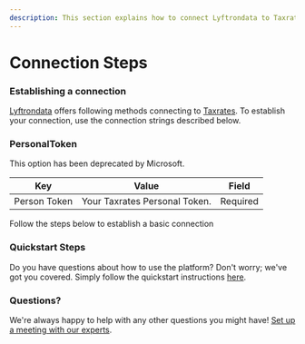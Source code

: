 ```yaml
---
description: This section explains how to connect Lyftrondata to Taxrates.
---
```


# Connection Steps

### Establishing a connection

[Lyftrondata](https://www.lyftrondata.com) offers following methods connecting to [Taxrates](https://www.lyftrondata.com/integration/commerce-analytics/tax-rates/). To establish your connection, use the connection strings described below.

### PersonalToken

This option has been deprecated by Microsoft.

| Key          | Value                         | Field    |
| ------------ | ----------------------------- | -------- |
| Person Token | Your Taxrates Personal Token. | Required |

Follow the steps below to establish a basic connection

### Quickstart Steps

Do you have questions about how to use the platform? Don't worry; we've got you covered. Simply follow the quickstart instructions [here](./).

### Questions? <a href="#questions" id="questions"></a>

We're always happy to help with any other questions you might have! [Set up a meeting with our experts](https://www.lyftrondata.com/book-a-meeting/).
